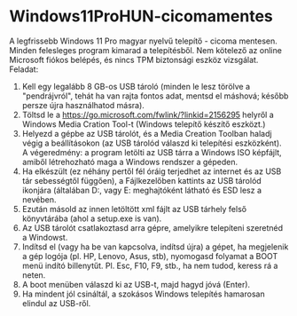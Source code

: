 # Windows11ProHUN-cicomamentes
A legfrissebb Windows 11 Pro magyar nyelvű telepítő - cicoma mentesen.
Minden felesleges program kimarad a telepítésből.
Nem kötelező az online Microsoft fiókos belépés, és nincs TPM biztonsági eszköz vizsgálat.
Feladat:
1. Kell egy legalább 8 GB-os USB tároló (minden le lesz törölve a "pendrájvról", tehát ha van rajta fontos adat, mentsd el máshová; később persze újra használhatod másra).
2. Töltsd le a https://go.microsoft.com/fwlink/?linkid=2156295 helyről a Windows Media Cration Tool-t (Windows telepítő készítő eszközt.)
3. Helyezd a gépbe az USB tárolót,  és a Media Creation Toolban haladj végig a beállításokon (az USB tárolód válaszd ki telepítési eszközként). A végeredmény: a program letölti az USB tárra a Windows ISO képfájlt, amiből létrehozható maga a Windows rendszer a gépeden.
4. Ha elkészült (ez néhány pertől fél óráig terjedhet az internet és az USB tár sebességtől függően), a Fájlkezelőben kattints az USB tárolód ikonjára (általában D:, vagy E: meghajtóként látható és ESD lesz a nevében.
5. Ezután másold az innen letöltött xml fájlt az USB tárhely felső könyvtárába (ahol a setup.exe is van).
6. Az USB tárolót csatlakoztasd arra gépre, amelyikre telepíteni szeretnéd a Windowst.
7. Indítsd el (vagy ha be van kapcsolva, indítsd újra) a gépet, ha megjelenik a gép logója (pl. HP, Lenovo, Asus, stb), nyomogasd folyamat a BOOT menü indító billenytűt. Pl. Esc, F10, F9, stb., ha nem tudod, keress rá a neten.
8. A boot menüben válaszd ki az USB-t, majd hagyd jóvá (Enter).
9. Ha mindent jól csináltál, a szokásos Windows telepítés hamarosan elindul az USB-ről.
